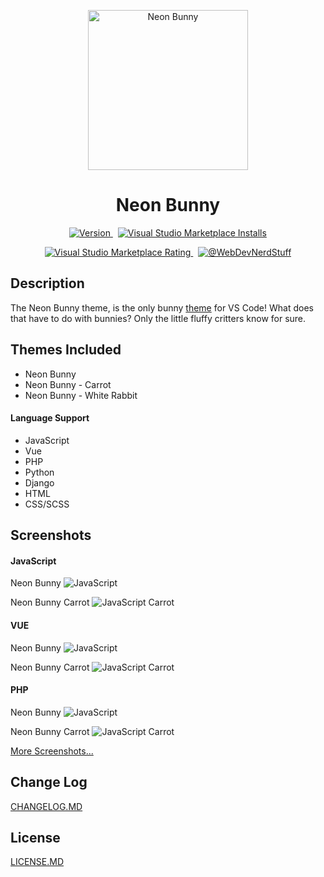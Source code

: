 <p align="center">
  <img alt="Neon Bunny" width="256" src="https://github.com/webdevnerdstuff/neon-bunny-vscode-theme/raw/master/images/icon.png">
</p>

<p>
  <h1 align="center">Neon Bunny</h1>
</p>

<p align="center">
  <a href="https://marketplace.visualstudio.com/items?itemName=WebDevNerdStuff.neon-bunny">
    <img src="https://img.shields.io/visual-studio-marketplace/v/WebDevNerdStuff.neon-bunny?color=magenta&label=Version" alt="Version">
  </a>
  &nbsp;
  <a href="https://marketplace.visualstudio.com/items?itemName=WebDevNerdStuff.neon-bunny">
    <img src="https://img.shields.io/visual-studio-marketplace/i/WebDevNerdStuff.neon-bunny?color=%230078d7&logo=visualstudio&label=VisualStudio%20Marketplace%20Installs" alt="Visual Studio Marketplace Installs">
  </a>
</p>
<p align="center">
  <a href="https://marketplace.visualstudio.com/items?itemName=WebDevNerdStuff.neon-bunny">
    <img src="https://img.shields.io/visual-studio-marketplace/stars/WebDevNerdStuff.neon-bunny?color=%232492ff&label=Rating" alt="Visual Studio Marketplace Rating">
  </a>
  &nbsp;
  <a href="https://github.com/webdevnerdstuff/neon-bunny-vscode-theme">
    <img src="https://img.shields.io/badge/GitHub-WebDevNerdStuff-brightgreen.svg?logo=github" alt="@WebDevNerdStuff">
  </a>
</p>


## Description

The Neon Bunny theme, is the only bunny [theme](https://marketplace.visualstudio.com/search?term=bunny&target=VSCode&category=Themes&sortBy=Relevance) for VS Code! What does that have to do with bunnies? Only the little fluffy critters know for sure.

## Themes Included

* Neon Bunny
* Neon Bunny - Carrot
* Neon Bunny - White Rabbit

#### Language Support

* JavaScript
* Vue
* PHP
* Python
* Django
* HTML
* CSS/SCSS

## Screenshots

#### JavaScript

Neon Bunny
![JavaScript](images/screenshots/javascript.png)

Neon Bunny Carrot
![JavaScript Carrot](images/screenshots/javascript-carrot.png)

#### VUE

Neon Bunny
![JavaScript](images/screenshots/vue.png)

Neon Bunny Carrot
![JavaScript Carrot](images/screenshots/vue-carrot.png)

#### PHP

Neon Bunny
![JavaScript](images/screenshots/php.png)

Neon Bunny Carrot
![JavaScript Carrot](images/screenshots/php-carrot.png)

[More Screenshots...](images/screenshots)

## Change Log

[CHANGELOG.MD](CHANGELOG.md)

## License

[LICENSE.MD](LICENSE.md)
